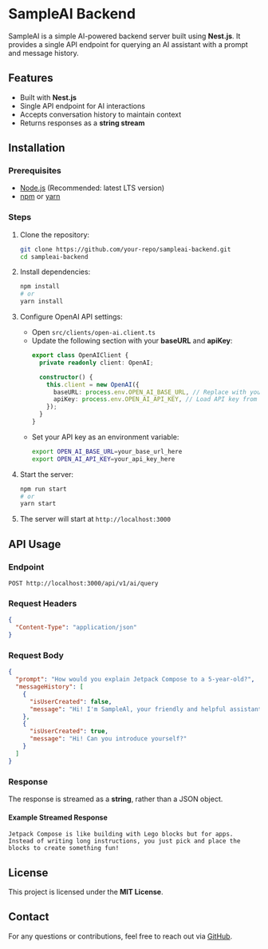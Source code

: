 # SampleAI Backend

SampleAI is a simple AI-powered backend server built using **Nest.js**. It provides a single API
endpoint for querying an AI assistant with a prompt and message history.

## Features

- Built with **Nest.js**
- Single API endpoint for AI interactions
- Accepts conversation history to maintain context
- Returns responses as a **string stream**

## Installation

### Prerequisites

- [Node.js](https://nodejs.org/) (Recommended: latest LTS version)
- [npm](https://www.npmjs.com/) or [yarn](https://yarnpkg.com/)

### Steps

1. Clone the repository:
   ```sh
   git clone https://github.com/your-repo/sampleai-backend.git
   cd sampleai-backend
   ```
2. Install dependencies:
   ```sh
   npm install
   # or
   yarn install
   ```
3. Configure OpenAI API settings:
    - Open `src/clients/open-ai.client.ts`
    - Update the following section with your **baseURL** and **apiKey**:
      ```ts
      export class OpenAIClient {
        private readonly client: OpenAI;
      
        constructor() {
          this.client = new OpenAI({
            baseURL: process.env.OPEN_AI_BASE_URL, // Replace with your API endpoint
            apiKey: process.env.OPEN_AI_API_KEY, // Load API key from environment variables
          });
        }
      }
      ```
    - Set your API key as an environment variable:
      ```sh
      export OPEN_AI_BASE_URL=your_base_url_here
      export OPEN_AI_API_KEY=your_api_key_here
      ```

4. Start the server:
   ```sh
   npm run start
   # or
   yarn start
   ```
5. The server will start at `http://localhost:3000`

## API Usage

### Endpoint

```
POST http://localhost:3000/api/v1/ai/query
```

### Request Headers

```json
{
  "Content-Type": "application/json"
}
```

### Request Body

```json
{
  "prompt": "How would you explain Jetpack Compose to a 5-year-old?",
  "messageHistory": [
    {
      "isUserCreated": false,
      "message": "Hi! I'm SampleAl, your friendly and helpful assistant..."
    },
    {
      "isUserCreated": true,
      "message": "Hi! Can you introduce yourself?"
    }
  ]
}
```

### Response

The response is streamed as a **string**, rather than a JSON object.

#### Example Streamed Response

```
Jetpack Compose is like building with Lego blocks but for apps. Instead of writing long instructions, you just pick and place the blocks to create something fun!
```

## License

This project is licensed under the **MIT License**.

## Contact

For any questions or contributions, feel free to reach out
via [GitHub](https://github.com/emirhankolver).

